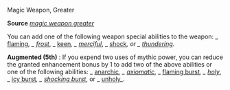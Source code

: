 Magic Weapon, Greater

**Source** [_magic weapon greater_](spells/magicWeapon.md#_magic-weapon-greater)

You can add one of the following weapon special abilities to the weapon: _ [flaming](magicItems/weapons.md#_weapons-flaming)_, _ [frost](magicItems/weapons.md#_weapons-frost)_, _ [keen](magicItems/weapons.md#_weapons-keen)_, _ [merciful](magicItems/weapons.md#_weapons-merciful)_, _ [shock](magicItems/weapons.md#_weapons-shock)_, or _ [thundering](magicItems/weapons.md#_thundering)_.

**Augmented (5th)** : If you expend two uses of mythic power, you can reduce the granted enhancement bonus by 1 to add two of the above abilities or one of the following abilities: _ [anarchic](magicItems/weapons.md#_weapons-anarchic)_, _ [axiomatic](magicItems/weapons.md#_weapons-axiomatic)_, _ [flaming burst](magicItems/weapons.md#_weapons-flaming-burst)_, _ [holy](magicItems/weapons.md#_weapons-holy)_, _ [icy burst](magicItems/weapons.md#_weapons-icy-burst)_, _ [shocking burst](magicItems/weapons.md#_weapons-shocking-burst)_, or _ [unholy](magicItems/weapons.md#_unholy)_.

